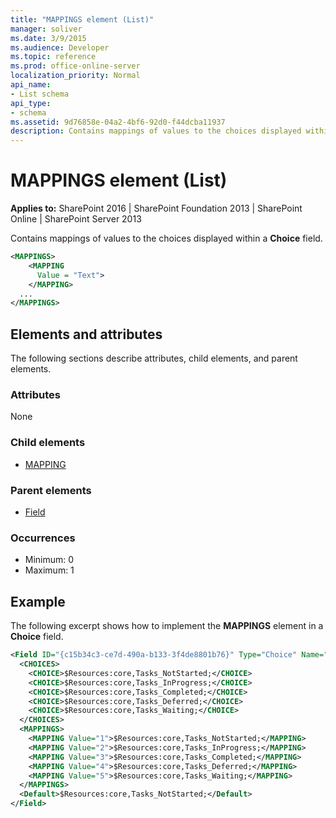 ```yaml
---
title: "MAPPINGS element (List)"
manager: soliver
ms.date: 3/9/2015
ms.audience: Developer
ms.topic: reference
ms.prod: office-online-server
localization_priority: Normal
api_name:
- List schema
api_type:
- schema
ms.assetid: 9d76858e-04a2-4bf6-92d0-f44dcba11937
description: Contains mappings of values to the choices displayed within a Choice field. 
---
```


# MAPPINGS element (List)

**Applies to:** SharePoint 2016 | SharePoint Foundation 2013 | SharePoint Online | SharePoint Server 2013
  
Contains mappings of values to the choices displayed within a **Choice** field. 
  
```XML
<MAPPINGS>
    <MAPPING
      Value = "Text">
    </MAPPING>
  ...
</MAPPINGS>
```

## Elements and attributes

The following sections describe attributes, child elements, and parent elements.

### Attributes

None
   
### Child elements

- [MAPPING](mapping-element-list.md)
   
### Parent elements

- [Field](field-element-list.md)
   
### Occurrences

- Minimum: 0  
- Maximum: 1 
   
## Example

The following excerpt shows how to implement the **MAPPINGS** element in a **Choice** field. 
  
```XML
<Field ID="{c15b34c3-ce7d-490a-b133-3f4de8801b76}" Type="Choice" Name="Status" DisplayName="$Resources:core,Tasks_Status;" SourceID="http://schemas.microsoft.com/sharepoint/v3" StaticName="Status">
  <CHOICES>
    <CHOICE>$Resources:core,Tasks_NotStarted;</CHOICE>
    <CHOICE>$Resources:core,Tasks_InProgress;</CHOICE>
    <CHOICE>$Resources:core,Tasks_Completed;</CHOICE>
    <CHOICE>$Resources:core,Tasks_Deferred;</CHOICE>
    <CHOICE>$Resources:core,Tasks_Waiting;</CHOICE>
  </CHOICES>
  <MAPPINGS>
    <MAPPING Value="1">$Resources:core,Tasks_NotStarted;</MAPPING>
    <MAPPING Value="2">$Resources:core,Tasks_InProgress;</MAPPING>
    <MAPPING Value="3">$Resources:core,Tasks_Completed;</MAPPING>
    <MAPPING Value="4">$Resources:core,Tasks_Deferred;</MAPPING>
    <MAPPING Value="5">$Resources:core,Tasks_Waiting;</MAPPING>
  </MAPPINGS>
  <Default>$Resources:core,Tasks_NotStarted;</Default>
</Field>
```

<br/>

